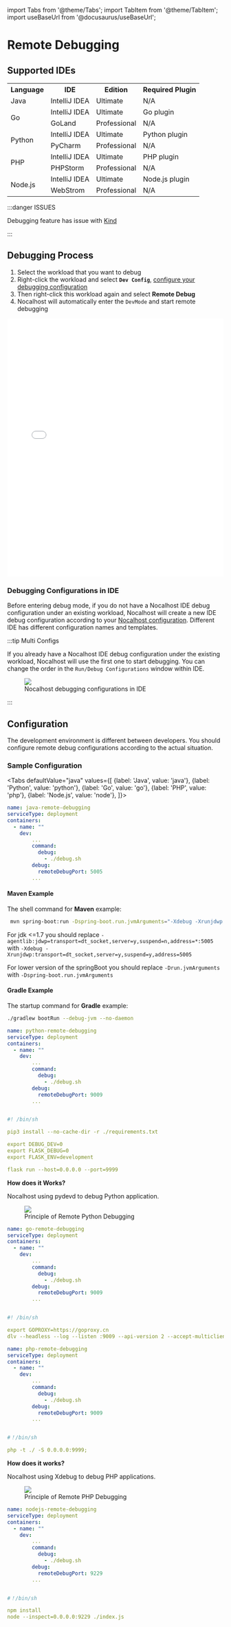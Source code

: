 import Tabs from '@theme/Tabs';
import TabItem from '@theme/TabItem';
import useBaseUrl from '@docusaurus/useBaseUrl';

# Remote Debugging

## Supported IDEs

<table>
  <tbody>
    <tr>
      <th>Language</th>
      <th>IDE</th>
      <th>Edition</th>
      <th>Required Plugin</th>
    </tr>
    <tr>
      <td>Java</td>
      <td>IntelliJ IDEA</td>
      <td>Ultimate</td>
      <td>N/A</td>
    </tr>
    <tr>
      <td rowSpan="2">Go</td>
      <td>IntelliJ IDEA</td>
      <td>Ultimate</td>
      <td>Go plugin</td>
    </tr>
    <tr>
      <td>GoLand</td>
      <td>Professional</td>
      <td>N/A</td>
    </tr>
    <tr>
      <td rowSpan="2">Python</td>
      <td>IntelliJ IDEA</td>
      <td>Ultimate</td>
      <td>Python plugin</td>
    </tr>
    <tr>
      <td>PyCharm</td>
      <td>Professional</td>
      <td>N/A</td>
    </tr>
    <tr>
      <td rowSpan="2">PHP</td>
      <td>IntelliJ IDEA</td>
      <td>Ultimate</td>
      <td>PHP plugin</td>
    </tr>
    <tr>
      <td>PHPStorm</td>
      <td>Professional</td>
      <td>N/A</td>
    </tr>
    <tr>
      <td rowSpan="2">Node.js</td>
      <td>IntelliJ IDEA</td>
      <td>Ultimate</td>
      <td>Node.js plugin</td>
    </tr>
    <tr>
      <td>WebStrom</td>
      <td>Professional</td>
      <td>N/A</td>
    </tr>
  </tbody>
</table>

:::danger ISSUES

Debugging feature has issue with [Kind](https://kind.sigs.k8s.io/)

:::

## Debugging Process

1. Select the workload that you want to debug
2. Right-click the workload and select **`Dev Config`**, [configure your debugging configuration](#configuration)
3. Then right-click this workload again and select **Remote Debug**
4. Nocalhost will automatically enter the `DevMode` and start remote debugging

<iframe width="100%" height="600" src="//player.bilibili.com/player.html?aid=378208000&bvid=BV12f4y1w7EX&cid=415232277&page=1" scrolling="no" border="0" frameborder="no" framespacing="0" allowfullscreen="true"> </iframe>

### Debugging Configurations in IDE

Before entering debug mode, if you do not have a Nocalhost IDE debug configuration under an existing workload, Nocalhost will create a new IDE debug configuration according to your [Nocalhost configuration](#configuration). Different IDE has different configuration names and templates.

:::tip Multi Configs

If you already have a Nocalhost IDE debug configuration under the existing workload, Nocalhost will use the first one to start debugging. You can change the order in the `Run/Debug Configurations` window within IDE.

<figure className="img-frame">
  <img className="gif-img" src={useBaseUrl('/img/debug/debug-configs.png')} />
  <figcaption>Nocalhost debugging configurations in IDE</figcaption>
</figure>

:::

## Configuration

The development environment is different between developers. You should configure remote debug configurations according to the actual situation.

### Sample Configuration

<Tabs
  defaultValue="java"
  values={[
    {label: 'Java', value: 'java'},
    {label: 'Python', value: 'python'},
    {label: 'Go', value: 'go'},
    {label: 'PHP', value: 'php'},
    {label: 'Node.js', value: 'node'},
  ]}>
<TabItem value="java">

```yaml {8,11} title="Nocalhost Configs"
name: java-remote-debugging
serviceType: deployment
containers:
  - name: ""
    dev:
        ...
        command:
          debug:
            - ./debug.sh
        debug:
          remoteDebugPort: 5005
        ...
```

#### Maven Example

The shell command for **Maven** example:

```bash title="jdk >= 1.8 and springBoot >=2.2.1.RELEASE"
 mvn spring-boot:run -Dspring-boot.run.jvmArguments="-Xdebug -Xrunjdwp:transport=dt_socket,server=y,suspend=y,address=5005"
```

For jdk <=1.7 you  should  replace `-agentlib:jdwp=transport=dt_socket,server=y,suspend=n,address=*:5005` with `-Xdebug -Xrunjdwp:transport=dt_socket,server=y,suspend=y,address=5005`

For lower version of the springBoot  you should replace `-Drun.jvmArguments` with `-Dspring-boot.run.jvmArguments`

#### Gradle Example

The startup command for **Gradle** example:

```bash title="Gradle's debug.sh"
./gradlew bootRun --debug-jvm --no-daemon
```

</TabItem>
  
<TabItem value="python">

```yaml {8,11} title="Nocalhost Configs"
name: python-remote-debugging
serviceType: deployment
containers:
  - name: ""
    dev:
        ...
        command:
          debug:
            - ./debug.sh
        debug:
          remoteDebugPort: 9009
        ...
```

```yaml title="debug.sh"

#! /bin/sh

pip3 install --no-cache-dir -r ./requirements.txt

export DEBUG_DEV=0
export FLASK_DEBUG=0
export FLASK_ENV=development

flask run --host=0.0.0.0 --port=9999

```

**How does it Works?**

Nocalhost using pydevd to debug Python application.

<figure className="img-frame">
  <img className="gif-img" src={useBaseUrl('/img/debug/python-debug.jpg')} />
  <figcaption>Principle of Remote Python Debugging</figcaption>
</figure>

</TabItem>
  
<TabItem value="go">

```yaml {8,11} title="Nocalhost Configs"
name: go-remote-debugging
serviceType: deployment
containers:
  - name: ""
    dev:
        ...
        command:
          debug:
            - ./debug.sh
        debug:
          remoteDebugPort: 9009
        ...
```

```yaml title="debug.sh"

#! /bin/sh

export GOPROXY=https://goproxy.cn
dlv --headless --log --listen :9009 --api-version 2 --accept-multiclient debug app.go

```

</TabItem>
  
<TabItem value="php">

```yaml {8,11} title="Nocalhost Configs"
name: php-remote-debugging
serviceType: deployment
containers:
  - name: ""
    dev:
        ...
        command:
          debug:
            - ./debug.sh
        debug:
          remoteDebugPort: 9009
        ...
```

```yaml title="debug.sh"

#！/bin/sh

php -t ./ -S 0.0.0.0:9999;

```

**How does it works?**

Nocalhost using Xdebug to debug PHP applications.

<figure className="img-frame">
  <img className="gif-img" src={useBaseUrl('/img/debug/php-debug.jpg')} />
  <figcaption>Principle of Remote PHP Debugging</figcaption>
</figure>

</TabItem>

<TabItem value="node">

```yaml {8,11} title="Nocalhost Configs"
name: nodejs-remote-debugging
serviceType: deployment
containers:
  - name: ""
    dev:
        ...
        command:
          debug:
            - ./debug.sh
        debug:
          remoteDebugPort: 9229
        ...
```

```yaml title="debug.sh"

#！/bin/sh

npm install
node --inspect=0.0.0.0:9229 ./index.js

```

</TabItem>
</Tabs>
